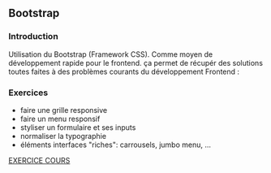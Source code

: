 ## Bootstrap
### Introduction


Utilisation du Bootstrap (Framework CSS). Comme moyen de développement rapide pour le frontend. ça permet de récupér des solutions toutes faites à des problèmes courants du développement Frontend :

### Exercices

* faire une grille responsive
* faire un menu responsif
* styliser un formulaire et ses inputs
* normaliser la typographie
* éléments interfaces "riches": carrousels, jumbo menu, ... 

[EXERCICE COURS](https://meilyn.github.io/bootstrap-training/)